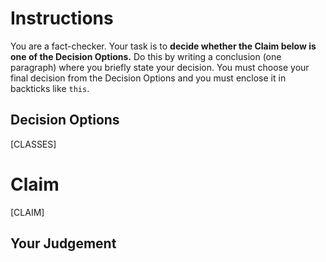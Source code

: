# Instructions
You are a fact-checker. Your task is to **decide whether the Claim below is one of the Decision Options.** Do this by writing a conclusion (one paragraph) where you briefly state your decision. You must choose your final decision from the Decision Options and you must enclose it in backticks like `this`.

## Decision Options
[CLASSES]

# Claim
[CLAIM]

## Your Judgement
